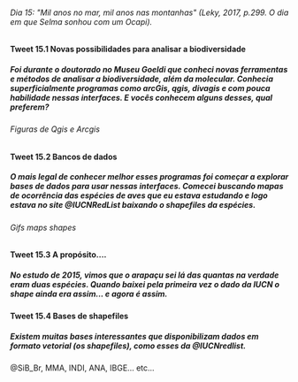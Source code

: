 ###### Dia 15: "Mil anos no mar, mil anos nas montanhas" (Leky, 2017, p.299. O dia em que Selma sonhou com um Ocapi).

#### Tweet 15.1 Novas possibilidades para analisar a biodiversidade

##### Foi durante o doutorado no Museu Goeldi que conheci novas ferramentas e métodos de analisar a biodiversidade, além da molecular. Conhecia superficialmente programas como arcGis, qgis, divagis e com pouca habilidade nessas interfaces. E vocês conhecem alguns desses, qual preferem?

###### Figuras de Qgis e Arcgis

#### Tweet 15.2 Bancos de dados

##### O mais legal de conhecer melhor esses programas foi começar a explorar bases de dados para usar nessas interfaces. Comecei buscando mapas de ocorrência das espécies de aves que eu estava estudando e logo estava no site @IUCNRedList baixando o shapefiles da espécies.

###### Gifs maps shapes

#### Tweet 15.3 A propósito....

##### No estudo de 2015, vimos que o arapaçu sei lá das quantas na verdade eram duas espécies. Quando baixei pela primeira vez o dado da IUCN o shape ainda era assim... e agora é assim.

#### Tweet 15.4 Bases de shapefiles
##### Existem muitas bases interessantes que disponibilizam dados em formato vetorial (os shapefiles), como esses da @IUCNredlist.

@SiB_Br, MMA, INDI, ANA, IBGE... etc...




